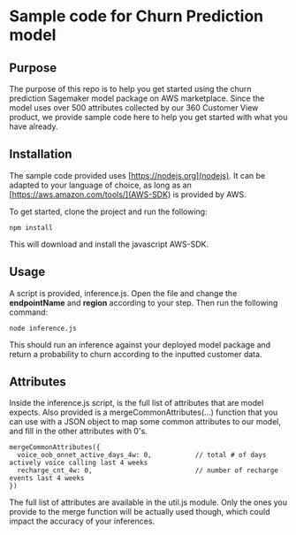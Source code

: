# Sample code for Churn Prediction model

## Purpose

The purpose of this repo is to help you get started using the churn prediction Sagemaker model package on AWS marketplace. Since the model uses over 500 attributes collected by our 360 Customer View product, we provide sample code here to help you get started with what you have already.

## Installation

The sample code provided uses [https://nodejs.org](nodejs). It can be adapted to your language of choice, as long as an [https://aws.amazon.com/tools/](AWS-SDK) is provided by AWS.

To get started, clone the project and run the following:

    npm install

This will download and install the javascript AWS-SDK.

## Usage

A script is provided, inference.js. Open the file and change the <b>endpointName</b> and <b>region</b> according to your step. Then run the following command:

    node inference.js

This should run an inference against your deployed model package and return a probability to churn according to the inputted customer data.

## Attributes

Inside the inference.js script, is the full list of attributes that are model expects. Also provided is a mergeCommonAttributes(...) function that you can use with a JSON object to map some common attributes to our model, and fill in the other attributes with 0's.

    mergeCommonAttributes({
      voice_oob_onnet_active_days_4w: 0,           // total # of days actively voice calling last 4 weeks
      recharge_cnt_4w: 0,                          // number of recharge events last 4 weeks
    })

The full list of attributes are available in the util.js module. Only the ones you provide to the merge function will be actually used though, which could impact the accuracy of your inferences.

